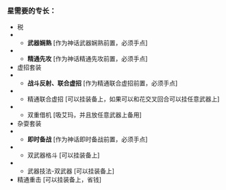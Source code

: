 ### 星需要的专长：
- 税
- - **武器娴熟** [作为神话武器娴熟前置，必须手点]
- - **精通先攻** [作为神话精通先攻前置，必须手点]
- 虚招套装
- - **战斗反射、联合虚招** [作为精通联合虚招前置，必须手点]
- - 精通联合虚招 [可以挂装备上，如果可以和花交叉回合可以挂任意武器上]
- - 双重借机 [吸艾玛，并且放任意武器上备用]
- 杂耍套装
- - **即时备战** [作为神话即时备战前置，必须手点]
- - 双武器格斗 [可以挂装备上]
- - 武器技法-双武器 [可以挂装备上]
- 精通重击 [可以挂装备上，省钱]